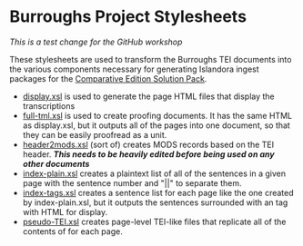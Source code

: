 # Burroughs Project Stylesheets

*This is a test change for the GitHub workshop*

These stylesheets are used to transform the Burroughs TEI documents into the various components necessary for generating Islandora ingest packages for the [Comparative Edition Solution Pack](https://github.com/fsulib/islandora_solution_pack_comparative_edition). 

* [display.xsl](https://github.com/scstanley7/burroughs-stylesheets/blob/master/display.xsl) is used to generate the page HTML files that display the transcriptions
* [full-tml.xsl](https://github.com/scstanley7/burroughs-stylesheets/blob/master/full-html.xsl) is used to create proofing documents. It has the same HTML as display.xsl, but it outputs all of the pages into one document, so that they can be easily proofread as a unit.
* [header2mods.xsl](https://github.com/scstanley7/burroughs-stylesheets/blob/master/header2mods.xsl) (sort of) creates MODS records based on the TEI header. ***This needs to be heavily edited before being used on any other documents***
* [index-plain.xsl](https://github.com/scstanley7/burroughs-stylesheets/blob/master/index-plain.xsl) creates a plaintext list of all of the sentences in a given page with the sentence number and "||" to separate them.
* [index-tags.xsl](https://github.com/scstanley7/burroughs-stylesheets/blob/master/index-tags.xsl) creates a sentence list for each page like the one created by index-plain.xsl, but it outputs the sentences surrounded with an <span> tag with HTML for display.
* [pseudo-TEI.xsl](https://github.com/scstanley7/burroughs-stylesheets/blob/master/pseudo-TEI.xsl) creates page-level TEI-like files that replicate all of the contents of <surface> for each page.

